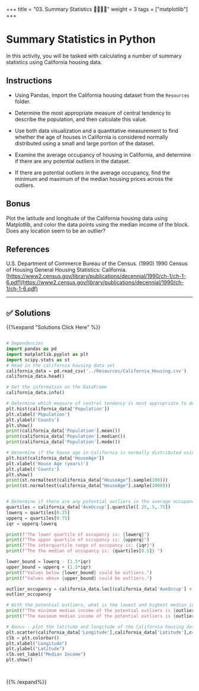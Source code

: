 +++
title = "03. Summary Statistics 👩‍🎓👨‍🎓"
weight = 3
tags = ["matplotlib"] 
+++

# Summary Statistics in Python

In this activity, you will be tasked with calculating a number of summary statistics using California housing data.

## Instructions

* Using Pandas, import the California housing dataset from the `Resources` folder.

* Determine the most appropriate measure of central tendency to describe the population, and then calculate this value.

* Use both data visualization and a quantitative measurement to find whether the age of houses in California is considered normally distributed using a small and large portion of the dataset.

* Examine the average occupancy of housing in California, and determine if there are any potential outliers in the dataset.

* If there are potential outliers in the average occupancy, find the minimum and maximum of the median housing prices across the outliers.

## Bonus

Plot the latitude and longitude of the California housing data using Matplotlib, and color the data points using the median income of the block. Does any location seem to be an outlier?

## References

U.S. Department of Commerce Bureau of the Census. (1990) 1990 Census of Housing General Housing Statistics: California. [https://www2.census.gov/library/publications/decennial/1990/ch-1/ch-1-6.pdf](https://www2.census.gov/library/publications/decennial/1990/ch-1/ch-1-6.pdf)

- - -


## ✅ Solutions
{{%expand "Solutions Click Here" %}}
```python

# Dependencies
import pandas as pd
import matplotlib.pyplot as plt
import scipy.stats as st
# Read in the california housing data set
california_data = pd.read_csv('../Resources/California_Housing.csv')
california_data.head()

# Get the information on the DataFrame
california_data.info()

# Determine which measure of central tendency is most appropriate to describe the Population
plt.hist(california_data['Population'])
plt.xlabel('Population')
plt.ylabel('Counts')
plt.show()
print(california_data['Population'].mean())
print(california_data['Population'].median())
print(california_data['Population'].mode())

# Determine if the house age in California is normally distributed using a small and large sample size. 
plt.hist(california_data['HouseAge'])
plt.xlabel('House Age (years)')
plt.ylabel('Counts')
plt.show()
print(st.normaltest(california_data["HouseAge"].sample(100)))
print(st.normaltest(california_data["HouseAge"].sample(2000)))


# Determine if there are any potential outliers in the average occupancy in California
quartiles = california_data['AveOccup'].quantile([.25,.5,.75])
lowerq = quartiles[0.25]
upperq = quartiles[0.75]
iqr = upperq-lowerq

print(f"The lower quartile of occupancy is: {lowerq}")
print(f"The upper quartile of occupancy is: {upperq}")
print(f"The interquartile range of occupancy is: {iqr}")
print(f"The the median of occupancy is: {quartiles[0.5]} ")

lower_bound = lowerq - (1.5*iqr)
upper_bound = upperq + (1.5*iqr)
print(f"Values below {lower_bound} could be outliers.")
print(f"Values above {upper_bound} could be outliers.")

outlier_occupancy = california_data.loc[(california_data['AveOccup'] < lower_bound) | (california_data['AveOccup'] > upper_bound)]
outlier_occupancy

# With the potential outliers, what is the lowest and highest median income (in $1000s) observed?
print(f"The minimum median income of the potential outliers is {outlier_occupancy['MedInc'].min()}")
print(f"The maximum median income of the potential outliers is {outlier_occupancy['MedInc'].max()}")

# Bonus - plot the latitude and longitude of the California housing data using Matplotlib, color the data points using the median income of the block.
plt.scatter(california_data['Longitude'],california_data['Latitude'],c=california_data['MedInc'])
clb = plt.colorbar()
plt.xlabel("Longitude")
plt.ylabel("Latitude")
clb.set_label("Median Income")
plt.show()

 
```
{{% /expand%}}